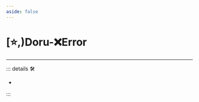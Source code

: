 ```yaml
---
aside: false
---
```

# [⭐,)<labor>Doru</labor>-❌<error>Error</error>

---

<!-- =================================================== -->
<!-- =================================================== -->
<!-- =================================================== -->
<!-- =================================================== -->
<!-- =================================================== -->
::: details 🛠

-

:::
